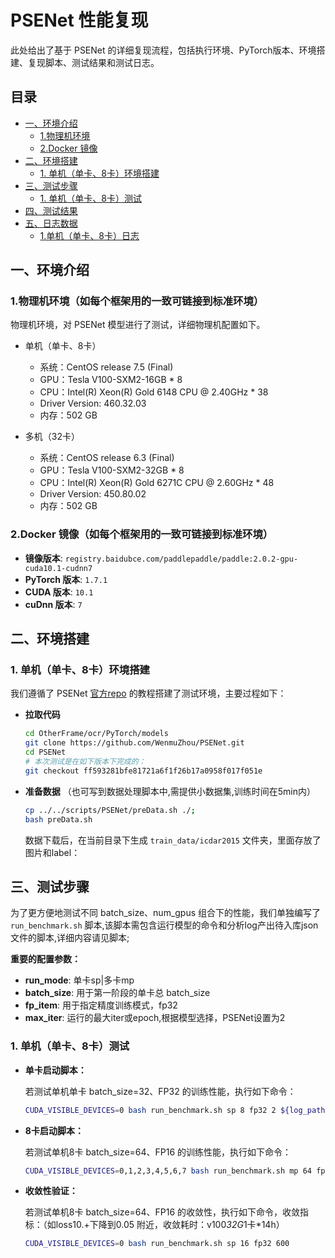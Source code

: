 <!-- omit in toc -->
# PSENet 性能复现

此处给出了基于 PSENet 的详细复现流程，包括执行环境、PyTorch版本、环境搭建、复现脚本、测试结果和测试日志。

<!-- omit in toc -->
## 目录
- [一、环境介绍](#一环境介绍)
  - [1.物理机环境](#1物理机环境)
  - [2.Docker 镜像](#2docker-镜像)
- [二、环境搭建](#二环境搭建)
  - [1. 单机（单卡、8卡）环境搭建](#1-单机单卡8卡环境搭建)
- [三、测试步骤](#三测试步骤)
  - [1. 单机（单卡、8卡）测试](#1-单机单卡8卡测试)
- [四、测试结果](#四测试结果)
- [五、日志数据](#五日志数据)
  - [1.单机（单卡、8卡）日志](#1单机单卡8卡日志)


## 一、环境介绍

### 1.物理机环境（如每个框架用的一致可链接到标准环境）

物理机环境，对 PSENet 模型进行了测试，详细物理机配置如下。

- 单机（单卡、8卡）
  - 系统：CentOS release 7.5 (Final)
  - GPU：Tesla V100-SXM2-16GB * 8
  - CPU：Intel(R) Xeon(R) Gold 6148 CPU @ 2.40GHz * 38
  - Driver Version: 460.32.03
  - 内存：502 GB
 
- 多机（32卡）
  - 系统：CentOS release 6.3 (Final)
  - GPU：Tesla V100-SXM2-32GB * 8
  - CPU：Intel(R) Xeon(R) Gold 6271C CPU @ 2.60GHz * 48
  - Driver Version: 450.80.02
  - 内存：502 GB

### 2.Docker 镜像（如每个框架用的一致可链接到标准环境）

- **镜像版本**: `registry.baidubce.com/paddlepaddle/paddle:2.0.2-gpu-cuda10.1-cudnn7`
- **PyTorch 版本**: `1.7.1` 
- **CUDA 版本**: `10.1`
- **cuDnn 版本**: `7`

## 二、环境搭建

### 1. 单机（单卡、8卡）环境搭建

我们遵循了 PSENet [官方repo](https://github.com/whai362/PSENet) 的教程搭建了测试环境，主要过程如下：

- **拉取代码**

    ```bash
    cd OtherFrame/ocr/PyTorch/models
    git clone https://github.com/WenmuZhou/PSENet.git
    cd PSENet
    # 本次测试是在如下版本下完成的：
    git checkout ff593281bfe81721a6f1f26b17a0958f017f051e
    ```
- **准备数据** （也可写到数据处理脚本中,需提供小数据集,训练时间在5min内）

    ```bash
    cp ../../scripts/PSENet/preData.sh ./;
    bash preData.sh
    ```

    数据下载后，在当前目录下生成 `train_data/icdar2015` 文件夹，里面存放了图片和label：


## 三、测试步骤
为了更方便地测试不同 batch_size、num_gpus 组合下的性能，我们单独编写了 `run_benchmark.sh` 脚本,该脚本需包含运行模型的命令和分析log产出待入库json文件的脚本,详细内容请见脚本;

**重要的配置参数：**
- **run_mode**: 单卡sp|多卡mp
- **batch_size**: 用于第一阶段的单卡总 batch_size
- **fp_item**: 用于指定精度训练模式，fp32
- **max_iter**: 运行的最大iter或epoch,根据模型选择，PSENet设置为2

### 1. 单机（单卡、8卡）测试
- **单卡启动脚本：**

    若测试单机单卡 batch_size=32、FP32 的训练性能，执行如下命令：

    ```bash
    CUDA_VISIBLE_DEVICES=0 bash run_benchmark.sh sp 8 fp32 2 ${log_path}   # 如果fp32\fp16不方便放在一个脚本,可另写
    ```

- **8卡启动脚本：**

    若测试单机8卡 batch_size=64、FP16 的训练性能，执行如下命令：

    ```bash
    CUDA_VISIBLE_DEVICES=0,1,2,3,4,5,6,7 bash run_benchmark.sh mp 64 fp32 2
    ```
- **收敛性验证：**

    若测试单机8卡 batch_size=64、FP16 的收敛性，执行如下命令，收敛指标：（如loss10.+下降到0.05 附近，收敛耗时：v100*32G*1卡*14h）

    ```bash
    CUDA_VISIBLE_DEVICES=0 bash run_benchmark.sh sp 16 fp32 600
    ```
